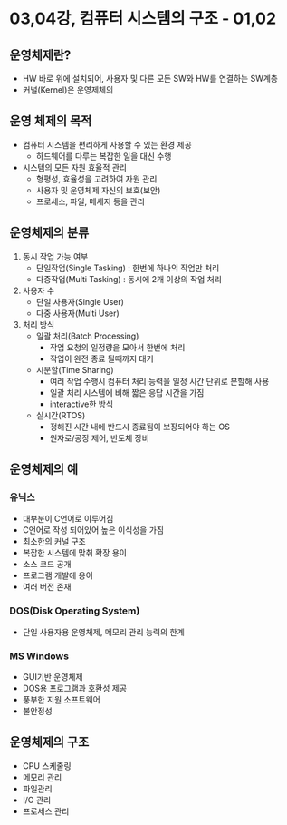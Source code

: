 # 03,04강, 컴퓨터 시스템의 구조 - 01,02

## 운영체제란?

- HW 바로 위에 설치되어, 사용자 및 다른 모든 SW와 HW를 연결하는 SW계층
- 커널(Kernel)은 운영제체의

## 운영 체제의 목적

- 컴퓨터 시스템을 편리하게 사용할 수 있는 환경 제공
    - 하드웨어를 다루는 복잡한 일을 대신 수행
- 시스템의 모든 자원 효율적 관리
    - 형평성, 효율성을 고려하여 자원 관리
    - 사용자 및 운영체제 자신의 보호(보안)
    - 프로세스, 파일, 메세지 등을 관리

## 운영체제의 분류

1. 동시 작업 가능 여부
    - 단일작업(Single Tasking) : 한번에 하나의 작업만 처리
    - 다중작업(Multi Tasking)  : 동시에 2개 이상의 작업 처리
2. 사용자 수
    - 단일 사용자(Single User)
    - 다중 사용자(Multi User)
3. 처리 방식 
    - 일괄 처리(Batch Processing)
        - 작업 요청의 일정량을 모아서 한번에 처리
        - 작업이 완전 종료 될때까지 대기
    - 시분할(Time Sharing)
        - 여러 작업 수행시 컴퓨터 처리 능력을 일정 시간 단위로 분할해 사용
        - 일괄 처리 시스템에 비해 짧은 응답 시간을 가짐
        - interactive한 방식
    - 실시간(RTOS)
        - 정해진 시간 내에 반드시 종료됨이 보장되어야 하는 OS
        - 원자로/공장 제어, 반도체 장비

## 운영체제의 예

### 유닉스

- 대부분이 C언어로 이루어짐
- C언어로 작성 되어있어 높은 이식성을 가짐
- 최소한의 커널 구조
- 복잡한 시스템에 맞춰 확장 용이
- 소스 코드 공개
- 프로그램 개발에 용이
- 여러 버전 존재

### DOS(Disk Operating System)

- 단일 사용자용 운영체제, 메모리 관리 능력의 한계

### MS Windows

- GUI기반 운영체제
- DOS용 프로그램과 호환성 제공
- 풍부한 지원 소프트웨어
- 불안정성

## 운영체제의 구조

- CPU 스케줄링
- 메모리 관리
- 파일관리
- I/O 관리
- 프로세스 관리